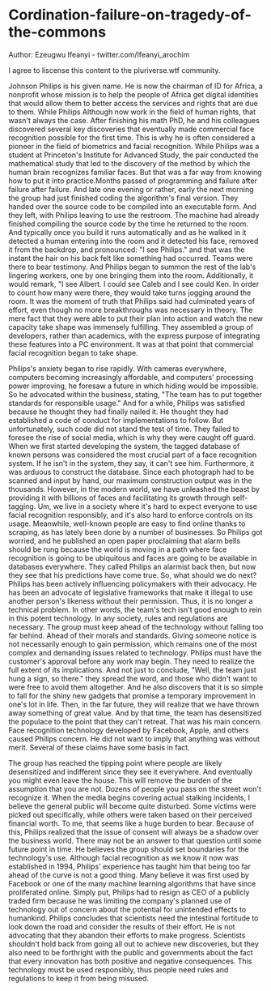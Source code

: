 # Cordination-failure-on-tragedy-of-the-commons

Author: Ezeugwu Ifeanyi - twitter.com/Ifeanyi_arochim

I agree to liscense this content to the pluriverse.wtf community.

  Johnson Philips is his given name. He is now the chairman of ID for Africa, a nonprofit whose mission is to help the people of Africa get digital identities that would allow them to better access the services and rights that are due to them. While Philips Although now work in the field of human rights, that wasn't always the case. After finishing his math PhD, he and his colleagues discovered several key discoveries that eventually made commercial face recognition possible for the first time. This is why he is often considered a pioneer in the field of biometrics and facial recognition. While Philips was a student at Princeton's Institute for Advanced Study, the pair conducted the mathematical study that led to the discovery of the method by which the human brain recognizes familiar faces. But that was a far way from knowing how to put it into practice.Months passed of programming and failure after failure after failure. And late one evening or rather, early the next morning the group had just finished coding the algorithm's final version. They handed over the source code to be compiled into an executable form. And they left, with Philips leaving to use the restroom. The machine had already finished compiling the source code by the time he returned to the room. And typically once you build it runs automatically and as he walked in it detected a human entering into the room and it detected his face, removed it from the backdrop, and pronounced: "I see Philips." and that was the instant the hair on his back felt like something had occurred. Teams were there to bear testimony. And Philips began to summon the rest of the lab's lingering workers, one by one bringing them into the room. Additionally, it would remark, "I see Albert. I could see Caleb and I see could Ken. In order to count how many were there, they would take turns jogging around the room. It was the moment of truth that Philips said had culminated years of effort, even though no more breakthroughs was necessary in theory. The mere fact that they were able to put their plan into action and watch the new capacity take shape was immensely fulfilling. They assembled a group of developers, rather than academics, with the express purpose of integrating these features into a PC environment. It was at that point that commercial facial recognition began to take shape.


Philips's anxiety began to rise rapidly. With cameras everywhere, computers becoming increasingly affordable, and computers' processing power improving, he foresaw a future in which hiding would be impossible. So he advocated within the business, stating, "The team has to put together standards for responsible usage." And for a while, Philips was satisfied because he thought they had finally nailed it. He thought they had established a code of conduct for implementations to follow. But unfortunately, such code did not stand the test of time. They failed to foresee the rise of social media, which is why they were caught off guard. When we first started developing the system, the tagged database of known persons was considered the most crucial part of a face recognition system. If he isn't in the system, they say, it can't see him. Furthermore, it was arduous to construct the database. Since each photograph had to be scanned and input by hand, our maximum construction output was in the thousands. However, in the modern world, we have unleashed the beast by providing it with billions of faces and facilitating its growth through self-tagging. Um, we live in a society where it's hard to expect everyone to use facial recognition responsibly, and it's also hard to enforce controls on its usage. Meanwhile, well-known people are easy to find online thanks to scraping, as has lately been done by a number of businesses. So Philips got worried, and he published an open paper proclaiming that alarm bells should be rung because the world is moving in a path where face recognition is going to be ubiquitous and faces are going to be available in databases everywhere. They called Philips an alarmist back then, but now they see that his predictions have come true. So, what should we do next? Philips has been actively influencing policymakers with their advocacy. He has been an advocate of legislative frameworks that make it illegal to use another person's likeness without their permission. Thus, it is no longer a technical problem. In other words, the team's tech isn't good enough to rein in this potent technology. In any society, rules and regulations are necessary. The group must keep ahead of the technology without falling too far behind. Ahead of their morals and standards. Giving someone notice is not necessarily enough to gain permission, which remains one of the most complex and demanding issues related to technology. Philips must have the customer's approval before any work may begin. They need to realize the full extent of its implications. And not just to conclude, "Well, the team just hung a sign, so there." they spread the word, and those who didn't want to were free to avoid them altogether. And he also discovers that it is so simple to fall for the shiny new gadgets that promise a temporary improvement in one's lot in life. Then, in the far future, they will realize that we have thrown away something of great value. And by that time, the team has desensitized the populace to the point that they can't retreat. That was his main concern. Face recognition technology developed by Facebook, Apple, and others caused Philips concern. He did not want to imply that anything was without merit. Several of these claims have some basis in fact.
   
   
The group has reached the tipping point where people are likely desensitized and indifferent since they see it everywhere. And eventually you might even leave the house. This will remove the burden of the assumption that you are not. Dozens of people you pass on the street won't recognize it. When the media begins covering actual stalking incidents, I believe the general public will become quite disturbed. Some victims were picked out specifically, while others were taken based on their perceived financial worth. To me, that seems like a huge burden to bear. Because of this, Philips realized that the issue of consent will always be a shadow over the business world. There may not be an answer to that question until some future point in time. He believes the group should set boundaries for the technology's use. Although facial recognition as we know it now was established in 1994, Philips' experience has taught him that being too far ahead of the curve is not a good thing. Many believe it was first used by Facebook or one of the many machine learning algorithms that have since proliferated online. Simply put, Philips had to resign as CEO of a publicly traded firm because he was limiting the company's planned use of technology out of concern about the potential for unintended effects to humankind. Philips concludes that scientists need the intestinal fortitude to look down the road and consider the results of their effort. He is not advocating that they abandon their efforts to make progress. Scientists shouldn't hold back from going all out to achieve new discoveries, but they also need to be forthright with the public and governments about the fact that every innovation has both positive and negative consequences. This technology must be used responsibly, thus people need rules and regulations to keep it from being misused.

